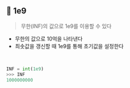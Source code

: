 ## 🧊 1e9

> 무한(INF)의 값으로 1e9를 이용할 수 있다

- 무한의 값으로 10억을 나타낸다
- 최솟값을 갱신할 때 1e9를 통해 초기값을 설정한다 

<br>

```python
INF = int(1e9)
>>> INF
1000000000
```
